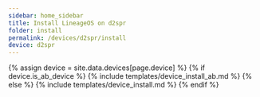 ```yaml
---
sidebar: home_sidebar
title: Install LineageOS on d2spr
folder: install
permalink: /devices/d2spr/install
device: d2spr
---
```

{% assign device = site.data.devices[page.device] %}
{% if device.is_ab_device %}
{% include templates/device_install_ab.md %}
{% else %}
{% include templates/device_install.md %}
{% endif %}
